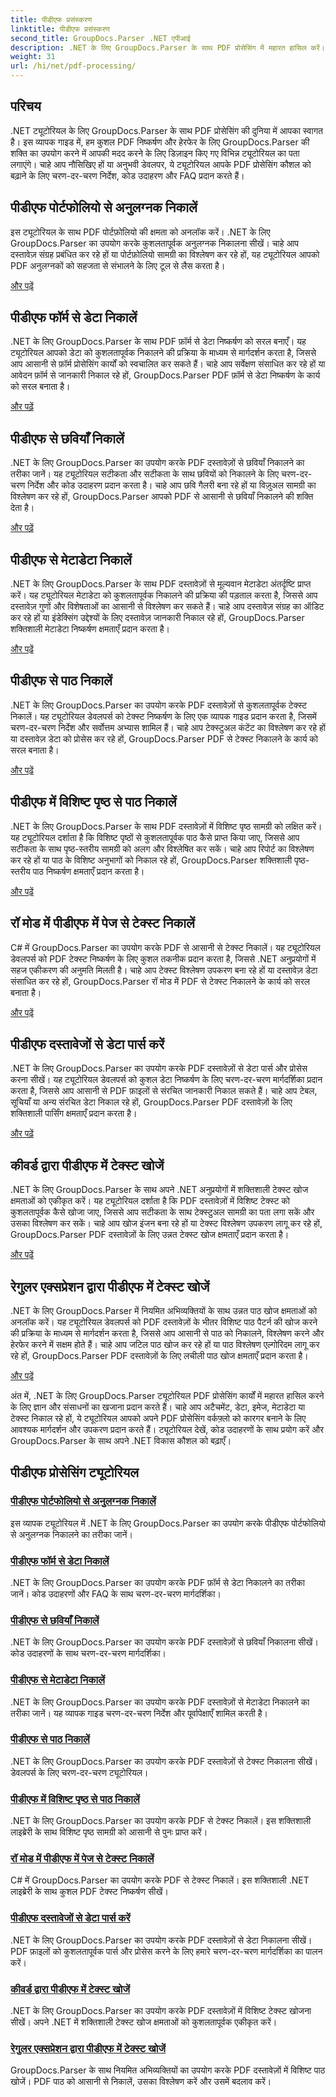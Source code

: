 ```yaml
---
title: पीडीएफ प्रसंस्करण
linktitle: पीडीएफ प्रसंस्करण
second_title: GroupDocs.Parser .NET एपीआई
description: .NET के लिए GroupDocs.Parser के साथ PDF प्रोसेसिंग में महारत हासिल करें। PDF से अटैचमेंट, डेटा, इमेज, मेटाडेटा और टेक्स्ट को कुशलतापूर्वक निकालना सीखें।
weight: 31
url: /hi/net/pdf-processing/
---
```

## परिचय

.NET ट्यूटोरियल के लिए GroupDocs.Parser के साथ PDF प्रोसेसिंग की दुनिया में आपका स्वागत है। इस व्यापक गाइड में, हम कुशल PDF निष्कर्षण और हेरफेर के लिए GroupDocs.Parser की शक्ति का उपयोग करने में आपकी मदद करने के लिए डिज़ाइन किए गए विभिन्न ट्यूटोरियल का पता लगाएंगे। चाहे आप नौसिखिए हों या अनुभवी डेवलपर, ये ट्यूटोरियल आपके PDF प्रोसेसिंग कौशल को बढ़ाने के लिए चरण-दर-चरण निर्देश, कोड उदाहरण और FAQ प्रदान करते हैं।

## पीडीएफ पोर्टफोलियो से अनुलग्नक निकालें
इस ट्यूटोरियल के साथ PDF पोर्टफ़ोलियो की क्षमता को अनलॉक करें। .NET के लिए GroupDocs.Parser का उपयोग करके कुशलतापूर्वक अनुलग्नक निकालना सीखें। चाहे आप दस्तावेज़ संग्रह प्रबंधित कर रहे हों या पोर्टफ़ोलियो सामग्री का विश्लेषण कर रहे हों, यह ट्यूटोरियल आपको PDF अनुलग्नकों को सहजता से संभालने के लिए टूल से लैस करता है।

[और पढ़ें](./extract-attachments-from-pdf-portfolios/)

## पीडीएफ फॉर्म से डेटा निकालें
.NET के लिए GroupDocs.Parser के साथ PDF फ़ॉर्म से डेटा निष्कर्षण को सरल बनाएँ। यह ट्यूटोरियल आपको डेटा को कुशलतापूर्वक निकालने की प्रक्रिया के माध्यम से मार्गदर्शन करता है, जिससे आप आसानी से फ़ॉर्म प्रोसेसिंग कार्यों को स्वचालित कर सकते हैं। चाहे आप सर्वेक्षण संसाधित कर रहे हों या आवेदन फ़ॉर्म से जानकारी निकाल रहे हों, GroupDocs.Parser PDF फ़ॉर्म से डेटा निष्कर्षण के कार्य को सरल बनाता है।

[और पढ़ें](./extract-data-from-pdf-forms/)

## पीडीएफ से छवियाँ निकालें
.NET के लिए GroupDocs.Parser का उपयोग करके PDF दस्तावेज़ों से छवियाँ निकालने का तरीका जानें। यह ट्यूटोरियल सटीकता और सटीकता के साथ छवियों को निकालने के लिए चरण-दर-चरण निर्देश और कोड उदाहरण प्रदान करता है। चाहे आप छवि गैलरी बना रहे हों या विज़ुअल सामग्री का विश्लेषण कर रहे हों, GroupDocs.Parser आपको PDF से आसानी से छवियाँ निकालने की शक्ति देता है।

[और पढ़ें](./extract-images-from-pdf/)

## पीडीएफ से मेटाडेटा निकालें
.NET के लिए GroupDocs.Parser के साथ PDF दस्तावेज़ों से मूल्यवान मेटाडेटा अंतर्दृष्टि प्राप्त करें। यह ट्यूटोरियल मेटाडेटा को कुशलतापूर्वक निकालने की प्रक्रिया की पड़ताल करता है, जिससे आप दस्तावेज़ गुणों और विशेषताओं का आसानी से विश्लेषण कर सकते हैं। चाहे आप दस्तावेज़ संग्रह का ऑडिट कर रहे हों या इंडेक्सिंग उद्देश्यों के लिए दस्तावेज़ जानकारी निकाल रहे हों, GroupDocs.Parser शक्तिशाली मेटाडेटा निष्कर्षण क्षमताएँ प्रदान करता है।

[और पढ़ें](./extract-metadata-from-pdf/)

## पीडीएफ से पाठ निकालें
.NET के लिए GroupDocs.Parser का उपयोग करके PDF दस्तावेज़ों से कुशलतापूर्वक टेक्स्ट निकालें। यह ट्यूटोरियल डेवलपर्स को टेक्स्ट निष्कर्षण के लिए एक व्यापक गाइड प्रदान करता है, जिसमें चरण-दर-चरण निर्देश और सर्वोत्तम अभ्यास शामिल हैं। चाहे आप टेक्स्टुअल कंटेंट का विश्लेषण कर रहे हों या दस्तावेज़ डेटा को प्रोसेस कर रहे हों, GroupDocs.Parser PDF से टेक्स्ट निकालने के कार्य को सरल बनाता है।

[और पढ़ें](./extract-text-from-pdf/)

## पीडीएफ में विशिष्ट पृष्ठ से पाठ निकालें
.NET के लिए GroupDocs.Parser के साथ PDF दस्तावेज़ों में विशिष्ट पृष्ठ सामग्री को लक्षित करें। यह ट्यूटोरियल दर्शाता है कि विशिष्ट पृष्ठों से कुशलतापूर्वक पाठ कैसे प्राप्त किया जाए, जिससे आप सटीकता के साथ पृष्ठ-स्तरीय सामग्री को अलग और विश्लेषित कर सकें। चाहे आप रिपोर्ट का विश्लेषण कर रहे हों या पाठ के विशिष्ट अनुभागों को निकाल रहे हों, GroupDocs.Parser शक्तिशाली पृष्ठ-स्तरीय पाठ निष्कर्षण क्षमताएँ प्रदान करता है।

[और पढ़ें](./extract-text-from-specific-page-in-pdf/)

## रॉ मोड में पीडीएफ में पेज से टेक्स्ट निकालें
C# में GroupDocs.Parser का उपयोग करके PDF से आसानी से टेक्स्ट निकालें। यह ट्यूटोरियल डेवलपर्स को PDF टेक्स्ट निष्कर्षण के लिए कुशल तकनीक प्रदान करता है, जिससे .NET अनुप्रयोगों में सहज एकीकरण की अनुमति मिलती है। चाहे आप टेक्स्ट विश्लेषण उपकरण बना रहे हों या दस्तावेज़ डेटा संसाधित कर रहे हों, GroupDocs.Parser रॉ मोड में PDF से टेक्स्ट निकालने के कार्य को सरल बनाता है।

[और पढ़ें](./extract-text-from-page-in-pdf-in-raw-mode/)

## पीडीएफ दस्तावेजों से डेटा पार्स करें
.NET के लिए GroupDocs.Parser का उपयोग करके PDF दस्तावेज़ों से डेटा पार्स और प्रोसेस करना सीखें। यह ट्यूटोरियल डेवलपर्स को कुशल डेटा निष्कर्षण के लिए चरण-दर-चरण मार्गदर्शिका प्रदान करता है, जिससे आप आसानी से PDF फ़ाइलों से संरचित जानकारी निकाल सकते हैं। चाहे आप टेबल, सूचियाँ या अन्य संरचित डेटा निकाल रहे हों, GroupDocs.Parser PDF दस्तावेज़ों के लिए शक्तिशाली पार्सिंग क्षमताएँ प्रदान करता है।

[और पढ़ें](./parse-data-from-pdf-documents/)

## कीवर्ड द्वारा पीडीएफ में टेक्स्ट खोजें
.NET के लिए GroupDocs.Parser के साथ अपने .NET अनुप्रयोगों में शक्तिशाली टेक्स्ट खोज क्षमताओं को एकीकृत करें। यह ट्यूटोरियल दर्शाता है कि PDF दस्तावेज़ों में विशिष्ट टेक्स्ट को कुशलतापूर्वक कैसे खोजा जाए, जिससे आप सटीकता के साथ टेक्स्टुअल सामग्री का पता लगा सकें और उसका विश्लेषण कर सकें। चाहे आप खोज इंजन बना रहे हों या टेक्स्ट विश्लेषण उपकरण लागू कर रहे हों, GroupDocs.Parser PDF दस्तावेज़ों के लिए उन्नत टेक्स्ट खोज क्षमताएँ प्रदान करता है।

[और पढ़ें](./search-text-in-pdf-by-keyword/)

## रेगुलर एक्सप्रेशन द्वारा पीडीएफ में टेक्स्ट खोजें
.NET के लिए GroupDocs.Parser में नियमित अभिव्यक्तियों के साथ उन्नत पाठ खोज क्षमताओं को अनलॉक करें। यह ट्यूटोरियल डेवलपर्स को PDF दस्तावेज़ों के भीतर विशिष्ट पाठ पैटर्न की खोज करने की प्रक्रिया के माध्यम से मार्गदर्शन करता है, जिससे आप आसानी से पाठ को निकालने, विश्लेषण करने और हेरफेर करने में सक्षम होते हैं। चाहे आप जटिल पाठ खोज कर रहे हों या पाठ विश्लेषण एल्गोरिदम लागू कर रहे हों, GroupDocs.Parser PDF दस्तावेज़ों के लिए लचीली पाठ खोज क्षमताएँ प्रदान करता है।

[और पढ़ें](./search-text-in-pdf-by-regular-expression/)

अंत में, .NET के लिए GroupDocs.Parser ट्यूटोरियल PDF प्रोसेसिंग कार्यों में महारत हासिल करने के लिए ज्ञान और संसाधनों का खजाना प्रदान करते हैं। चाहे आप अटैचमेंट, डेटा, इमेज, मेटाडेटा या टेक्स्ट निकाल रहे हों, ये ट्यूटोरियल आपको अपने PDF प्रोसेसिंग वर्कफ़्लो को कारगर बनाने के लिए आवश्यक मार्गदर्शन और उपकरण प्रदान करते हैं। ट्यूटोरियल देखें, कोड उदाहरणों के साथ प्रयोग करें और GroupDocs.Parser के साथ अपने .NET विकास कौशल को बढ़ाएँ।
## पीडीएफ प्रोसेसिंग ट्यूटोरियल
### [पीडीएफ पोर्टफोलियो से अनुलग्नक निकालें](./extract-attachments-from-pdf-portfolios/)
इस व्यापक ट्यूटोरियल में .NET के लिए GroupDocs.Parser का उपयोग करके पीडीएफ पोर्टफोलियो से अनुलग्नक निकालने का तरीका जानें।
### [पीडीएफ फॉर्म से डेटा निकालें](./extract-data-from-pdf-forms/)
.NET के लिए GroupDocs.Parser का उपयोग करके PDF फ़ॉर्म से डेटा निकालने का तरीका जानें। कोड उदाहरणों और FAQ के साथ चरण-दर-चरण मार्गदर्शिका।
### [पीडीएफ से छवियाँ निकालें](./extract-images-from-pdf/)
.NET के लिए GroupDocs.Parser का उपयोग करके PDF दस्तावेज़ों से छवियाँ निकालना सीखें। कोड उदाहरणों के साथ चरण-दर-चरण मार्गदर्शिका।
### [पीडीएफ से मेटाडेटा निकालें](./extract-metadata-from-pdf/)
.NET के लिए GroupDocs.Parser का उपयोग करके PDF दस्तावेज़ों से मेटाडेटा निकालने का तरीका जानें। यह व्यापक गाइड चरण-दर-चरण निर्देश और पूर्वापेक्षाएँ शामिल करती है।
### [पीडीएफ से पाठ निकालें](./extract-text-from-pdf/)
.NET के लिए GroupDocs.Parser का उपयोग करके PDF दस्तावेज़ों से टेक्स्ट निकालना सीखें। डेवलपर्स के लिए चरण-दर-चरण ट्यूटोरियल।
### [पीडीएफ में विशिष्ट पृष्ठ से पाठ निकालें](./extract-text-from-specific-page-in-pdf/)
.NET के लिए GroupDocs.Parser का उपयोग करके PDF से टेक्स्ट निकालें। इस शक्तिशाली लाइब्रेरी के साथ विशिष्ट पृष्ठ सामग्री को आसानी से पुनः प्राप्त करें।
### [रॉ मोड में पीडीएफ में पेज से टेक्स्ट निकालें](./extract-text-from-page-in-pdf-in-raw-mode/)
C# में GroupDocs.Parser का उपयोग करके PDF से टेक्स्ट निकालें। इस शक्तिशाली .NET लाइब्रेरी के साथ कुशल PDF टेक्स्ट निष्कर्षण सीखें।
### [पीडीएफ दस्तावेजों से डेटा पार्स करें](./parse-data-from-pdf-documents/)
.NET के लिए GroupDocs.Parser का उपयोग करके PDF दस्तावेज़ों से डेटा निकालना सीखें। PDF फ़ाइलों को कुशलतापूर्वक पार्स और प्रोसेस करने के लिए हमारे चरण-दर-चरण मार्गदर्शिका का पालन करें।
### [कीवर्ड द्वारा पीडीएफ में टेक्स्ट खोजें](./search-text-in-pdf-by-keyword/)
.NET के लिए GroupDocs.Parser का उपयोग करके PDF दस्तावेज़ों में विशिष्ट टेक्स्ट खोजना सीखें। अपने .NET में शक्तिशाली टेक्स्ट खोज क्षमताओं को कुशलतापूर्वक एकीकृत करें।
### [रेगुलर एक्सप्रेशन द्वारा पीडीएफ में टेक्स्ट खोजें](./search-text-in-pdf-by-regular-expression/)
GroupDocs.Parser के साथ नियमित अभिव्यक्तियों का उपयोग करके PDF दस्तावेज़ों में विशिष्ट पाठ खोजें। PDF पाठ को आसानी से निकालें, उसका विश्लेषण करें और उसमें बदलाव करें।